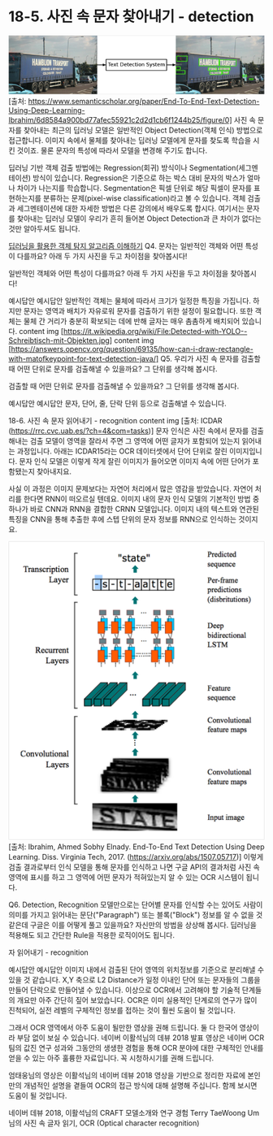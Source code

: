 18-5. 사진 속 문자 찾아내기 - detection
=
![content img](data/E-19-10.max-800x600_iGdm4cV.png)
[출처: https://www.semanticscholar.org/paper/End-To-End-Text-Detection-Using-Deep-Learning-Ibrahim/6d8584a900bd77afec55921c2d2d1cb6f1244b25/figure/0]
사진 속 문자를 찾아내는 최근의 딥러닝 모델은 일반적인 Object Detection(객체 인식) 방법으로 접근합니다. 이미지 속에서 물체를 찾아내는 딥러닝 모델에게 문자를 찾도록 학습을 시킨 것이죠. 물론 문자의 특성에 따라서 모델을 변경해 주기도 합니다.

딥러닝 기반 객체 검출 방법에는 Regression(회귀) 방식이나 Segmentation(세그멘테이션) 방식이 있습니다. Regression은 기준으로 하는 박스 대비 문자의 박스가 얼마나 차이가 나는지를 학습합니다. Segmentation은 픽셀 단위로 해당 픽셀이 문자를 표현하는지를 분류하는 문제(pixel-wise classification)라고 볼 수 있습니다. 객체 검출과 세그멘테이션에 대한 자세한 방법은 다른 강의에서 배우도록 합시다. 여기서는 문자를 찾아내는 딥러닝 모델이 우리가 흔히 들어본 Object Detection과 큰 차이가 없다는 것만 알아두셔도 됩니다.

[딥러닝을 활용한 객체 탐지 알고리즘 이해하기](https://blogs.sas.com/content/saskorea/2018/12/21/%EB%94%A5%EB%9F%AC%EB%8B%9D%EC%9D%84-%ED%99%9C%EC%9A%A9%ED%95%9C-%EA%B0%9D%EC%B2%B4-%ED%83%90%EC%A7%80-%EC%95%8C%EA%B3%A0%EB%A6%AC%EC%A6%98-%EC%9D%B4%ED%95%B4%ED%95%98%EA%B8%B0/)
Q4. 문자는 일반적인 객체와 어떤 특성이 다를까요? 아래 두 가지 사진을 두고 차이점을 찾아봅시다!

일반적인 객체와 어떤 특성이 다를까요? 아래 두 가지 사진을 두고 차이점을 찾아봅시다!


예시답안
예시답안
일반적인 객체는 물체에 따라서 크기가 일정한 특징을 가집니다. 하지만 문자는 영역과 배치가 자유로워 문자를 검출하기 위한 설정이 필요합니다.
또한 객체는 물체 간 거리가 충분히 확보되는 데에 반해 글자는 매우 촘촘하게 배치되어 있습니다.
content img
[https://it.wikipedia.org/wiki/File:Detected-with-YOLO--Schreibtisch-mit-Objekten.jpg]
content img
[https://answers.opencv.org/question/69135/how-can-i-draw-rectangle-with-matofkeypoint-for-text-detection-java/]
Q5. 우리가 사진 속 문자를 검출할 때 어떤 단위로 문자를 검출해낼 수 있을까요? 그 단위를 생각해 봅시다.

 검출할 때 어떤 단위로 문자를 검출해낼 수 있을까요? 그 단위를 생각해 봅시다.


예시답안
예시답안
문자, 단어, 줄, 단락 단위 등으로 검출해낼 수 있습니다.

18-6. 사진 속 문자 읽어내기 - recognition
content img
[출처: ICDAR (https://rrc.cvc.uab.es/?ch=4&com=tasks)]
문자 인식은 사진 속에서 문자를 검출해내는 검출 모델이 영역을 잘라서 주면 그 영역에 어떤 글자가 포함되어 있는지 읽어내는 과정입니다. 아래는 ICDAR15라는 OCR 데이터셋에서 단어 단위로 잘린 이미지입니다. 문자 인식 모델은 이렇게 작게 잘린 이미지가 들어오면 이미지 속에 어떤 단어가 포함됐는지 찾아내지요.

사실 이 과정은 이미지 문제보다는 자연어 처리에서 많은 영감을 받았습니다. 자연어 처리를 한다면 RNN이 떠오르실 텐데요. 이미지 내의 문자 인식 모델의 기본적인 방법 중 하나가 바로 CNN과 RNN을 결합한 CRNN 모델입니다. 이미지 내의 텍스트와 연관된 특징을 CNN을 통해 추출한 후에 스텝 단위의 문자 정보를 RNN으로 인식하는 것이지요.

![content img](data/E-19-12.max-800x600_y9DP2Mu.png)
[출처: Ibrahim, Ahmed Sobhy Elnady. End-To-End Text Detection Using Deep Learning. Diss. Virginia Tech, 2017. (https://arxiv.org/abs/1507.05717)]
이렇게 검출 결과로부터 인식 모델을 통해 문자를 인식하고 나면 구글 API의 결과처럼 사진 속 영역에 표시를 하고 그 영역에 어떤 문자가 적혀있는지 알 수 있는 OCR 시스템이 됩니다.

Q6. Detection, Recognition 모델만으로는 단어별 문자를 인식할 수는 있어도 사람이 의미를 가지고 읽어내는 문단("Paragraph") 또는 블록("Block") 정보를 알 수 없을 것 같은데 구글은 이를 어떻게 풀고 있을까요? 자신만의 방법을 상상해 봅시다. 딥러닝을 적용해도 되고 간단한 Rule을 적용한 로직이어도 됩니다.

자 읽어내기 - recognition

예시답안
예시답안
이미지 내에서 검출된 단어 영역의 위치정보를 기준으로 분리해낼 수 있을 것 같습니다.
X,Y 축으로 L2 Distance가 일정 이내인 단어 또는 문자들의 그룹을 만들어 단락으로 만들어낼 수 있습니다.
이상으로 OCR에서 고려해야 할 기술적 단계들의 개요만 아주 간단히 짚어 보았습니다. OCR은 이미 실용적인 단계로의 연구가 많이 진척되어, 실전 레벨의 구체적인 정보를 접하는 것이 훨씬 도움이 될 것입니다.

그래서 OCR 영역에서 아주 도움이 될만한 영상을 권해 드립니다. 둘 다 한국어 영상이라 부담 없이 보실 수 있습니다. 네이버 이활석님의 데뷰 2018 발표 영상은 네이버 OCR 팀의 값진 연구 성과와 그동안의 생생한 경험을 통해 OCR 분야에 대한 구체적인 안내를 얻을 수 있는 아주 훌륭한 자료입니다. 꼭 시청하시기를 권해 드립니다.

엄태웅님의 영상은 이활석님의 네이버 데뷰 2018 영상을 기반으로 정리한 자료에 본인만의 개념적인 설명을 곁들여 OCR의 접근 방식에 대해 설명해 주십니다. 함께 보시면 도움이 될 것입니다.

네이버 데뷰 2018, 이활석님의 CRAFT 모델소개와 연구 경험
Terry TaeWoong Um님의 사진 속 글자 읽기, OCR (Optical character recognition)
